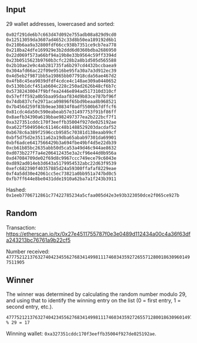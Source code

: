 ## Input

29 wallet addresses, lowercased and sorted:

```
0x02f291de6b7c663d47d092e755adb08a829d9cd0
0x12513059da3607ad4652c33d8b50ea189192d6b1
0x210b6aa9a32800fdf66cc938b7351ce9cb7ea778
0x218ba24dfe169929e3b2ddd6d0360bdba2686950
0x22d069f573a66bf94a19b8e33b9564c59ff3394d
0x23b0515623b9760b3cfc228b2a8b1d505d565588
0x2b10ae2e9c4ab281735fa6b297cd4432bccbaea9
0x304afd66ac22f09e9516be95fa30a7a3d912ec39
0x4d5eb2f9871bb5a19865bb077918cda56ae467d2
0x4fb8c45ea9039dfdf4cdce4c148ae309a0440652
0x5130b1dcf451ab604c228c250ad2626b48cf6b7c
0x57382430047f9bffea2446e894ad517310d310cf
0x57efff592a0b5baa95daaf834d9b83ce787bf96f
0x74db837cfe2971aca09896f65bd9beaa8b968521
0x7b456d259f83b9eae30834f0adf5500b67dffcf6
0x81cdc4da50c590eabeab57e31497753f91bf86ff
0x8aefb34390a619bbae982497377ea2b222bcf7f1
0xa327351cddc170f3eeffb35004f927de025192ae
0xa622f5049504c61146c48b1488529203dacdaf52
0xb678c6a389f2596ccb9585c70381d138eaab99cf
0xbf5d75d2e3511a62a19dba65abab97301da69901
0xbf6adce6417566429b3a694fbe49bf4d5e22db39
0xcb61b85bc2635abb50d5ca53a49d46c944ae8632
0xd073b227f7a4e206412435e3a2cf96e44d0b956a
0xd47084709de02f69d8c9967ccc749ece79c6043e
0xd892ad014eb3d643a5179954532abc22d63f9539
0xefc682390f40357885d24a59300ffafaf8229eae
0xf4a5dd30e42061cc5ec73821a0bb951a747bd0c5
0xfb7ff644e8be0431dde1910a62ba7a1f243b3911
```

Hashed: `0x1eeb7706712861c77422785234a5cfaa005d42e3e93b323050dce2f065ce927b`

## Random

Transaction: https://etherscan.io/tx/0x27e4511755787f0e3e0489d112434a00c4a36f63dfa243213bc76761a9b22cf5

Number received: `47775212137632740423455627683414998111746034359272655712800186309601497511905`

## Winner

The winner was determined by calculating the random number modulo 29, and using that to identify the winning entry on the list (0 = first entry, 1 = second entry, etc.).

```
47775212137632740423455627683414998111746034359272655712800186309601497511905 % 29 = 17
```

Winning wallet: `0xa327351cddc170f3eeffb35004f927de025192ae`.
